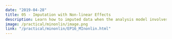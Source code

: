 ```yaml
---
date: "2019-04-28"
title: 05 - Imputation with Non-linear Effects
description: Learn how to imputed data when the analysis model involves non-linear effects or interaction terms.
image: /practical/minonlin/image.png
link: "/practical/minonlin/EP16_MInonlin.html"
---
```

